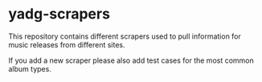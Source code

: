 yadg-scrapers
=============

This repository contains different scrapers used to pull information for music releases from different sites.

If you add a new scraper please also add test cases for the most common album types.